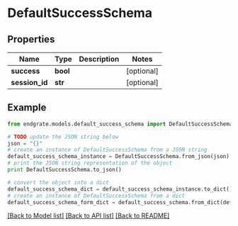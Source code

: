 # DefaultSuccessSchema


## Properties

Name | Type | Description | Notes
------------ | ------------- | ------------- | -------------
**success** | **bool** |  | [optional] 
**session_id** | **str** |  | [optional] 

## Example

```python
from endgrate.models.default_success_schema import DefaultSuccessSchema

# TODO update the JSON string below
json = "{}"
# create an instance of DefaultSuccessSchema from a JSON string
default_success_schema_instance = DefaultSuccessSchema.from_json(json)
# print the JSON string representation of the object
print DefaultSuccessSchema.to_json()

# convert the object into a dict
default_success_schema_dict = default_success_schema_instance.to_dict()
# create an instance of DefaultSuccessSchema from a dict
default_success_schema_form_dict = default_success_schema.from_dict(default_success_schema_dict)
```
[[Back to Model list]](../README.md#documentation-for-models) [[Back to API list]](../README.md#documentation-for-api-endpoints) [[Back to README]](../README.md)


